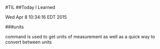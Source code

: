#TIL
##Today I Learned

Wed Apr  8 10:34:16 EDT 2015

###units 

command is used to get units of measurement as well as a quick way to convert between units
